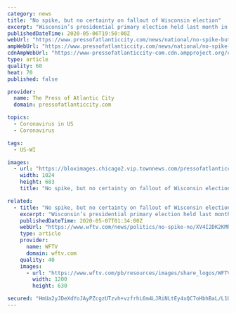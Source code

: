 ```yaml
---
category: news
title: "No spike, but no certainty on fallout of Wisconsin election"
excerpt: "Wisconsin’s presidential primary election held last month in the face of the coronavirus pandemic drew concern from doctors, voters, poll workers and politicians who warned that"
publishedDateTime: 2020-05-06T19:50:00Z
webUrl: "https://www.pressofatlanticcity.com/news/national/no-spike-but-no-certainty-on-fallout-of-wisconsin-election/article_f702c542-bee9-5740-9936-c2d4e1b0a539.html"
ampWebUrl: "https://www.pressofatlanticcity.com/news/national/no-spike-but-no-certainty-on-fallout-of-wisconsin-election/article_f702c542-bee9-5740-9936-c2d4e1b0a539.amp.html"
cdnAmpWebUrl: "https://www-pressofatlanticcity-com.cdn.ampproject.org/c/s/www.pressofatlanticcity.com/news/national/no-spike-but-no-certainty-on-fallout-of-wisconsin-election/article_f702c542-bee9-5740-9936-c2d4e1b0a539.amp.html"
type: article
quality: 60
heat: 70
published: false

provider:
  name: The Press of Atlantic City
  domain: pressofatlanticcity.com

topics:
  - Coronavirus in US
  - Coronavirus

tags:
  - US-WI

images:
  - url: "https://bloximages.chicago2.vip.townnews.com/pressofatlanticcity.com/content/tncms/assets/v3/editorial/9/d4/9d455d08-6988-504a-ba12-e268dfe331c0/5eb2feee76e3f.image.jpg?resize=1024%2C683"
    width: 1024
    height: 683
    title: "No spike, but no certainty on fallout of Wisconsin election"

related:
  - title: "No spike, but no certainty on fallout of Wisconsin election"
    excerpt: "Wisconsin’s presidential primary election held last month in the face of the coronavirus pandemic drew concern from doctors, voters, poll workers and politicians"
    publishedDateTime: 2020-05-07T01:34:00Z
    webUrl: "https://www.wftv.com/news/politics/no-spike-no/XV4I2DK2KMRYMMLIF6VHSF6BXI/"
    type: article
    provider:
      name: WFTV
      domain: wftv.com
    quality: 40
    images:
      - url: "https://www.wftv.com/pb/resources/images/share_logos/WFTV_1200x630.png"
        width: 1200
        height: 630

secured: "HmUa2yJDeXdYoJAyPZcgzUTzvh+vzfrhL6m4LJRiNLtEy4xQC7oHbhBaL/L1U2TFW9OXcZCCQxu7diykZXsR4u63AYJ+znti9oN/X7laahg0XBIAzuSW2z12Hq2dLRbOCnIAKhXxorpDOOz8jGNF3eCx5tyVyimRGioUZxdq/ciKgqKoRWC6Ze/jEc3q3n3fSvMl4Jx3pGZ1UJlpDScjfwb2IJHcZiY5OMe2GqNFOXP5hTOFCDHfpbGC6MJkNQdFRMWhMesXfx2EgKOJLGv31Tw+JE63AuEWyxVzcVv1ZL+RClhGMqPxoMivD6+AEgMn;UlbUZaAsVwDgwlbLeJdZUQ=="
---
```


